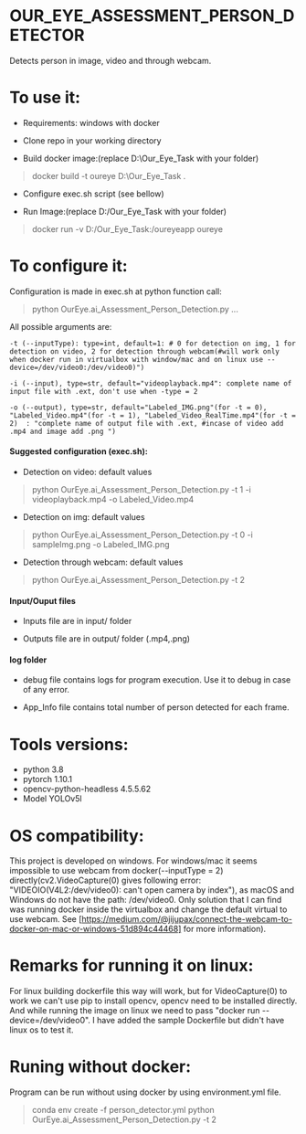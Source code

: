 # OUR_EYE_ASSESSMENT_PERSON_DETECTOR

Detects person in image, video and through webcam.

# To use it:

- Requirements: windows with docker

- Clone repo in your working directory

- Build docker image:(replace D:\Our_Eye_Task with your folder)

> docker build -t oureye D:\Our_Eye_Task .

- Configure exec.sh script (see bellow) 

- Run Image:(replace D:/Our_Eye_Task with your folder)

> docker run -v D:/Our_Eye_Task:/oureyeapp oureye 



# To configure it:

Configuration is made in exec.sh at python function call:

> python OurEye.ai_Assessment_Person_Detection.py ...

All possible arguments are:

```
-t (--inputType): type=int, default=1: # 0 for detection on img, 1 for detection on video, 2 for detection through webcam(#will work only when docker run in virtualbox with window/mac and on linux use --device=/dev/video0:/dev/video0)")

-i (--input), type=str, default="videoplayback.mp4": complete name of input file with .ext, don't use when -type = 2

-o (--output), type=str, default="Labeled_IMG.png"(for -t = 0), "Labeled_Video.mp4"(for -t = 1), "Labeled_Video_RealTime.mp4"(for -t = 2)  : "complete name of output file with .ext, #incase of video add .mp4 and image add .png ")

```
#### Suggested configuration (exec.sh):

- Detection on video: default values

> python OurEye.ai_Assessment_Person_Detection.py -t 1 -i videoplayback.mp4 -o Labeled_Video.mp4

- Detection on img: default values

> python OurEye.ai_Assessment_Person_Detection.py -t 0 -i sampleImg.png -o Labeled_IMG.png

- Detection through webcam: default values

> python OurEye.ai_Assessment_Person_Detection.py -t 2 

#### Input/Ouput files

- Inputs file are in input/ folder

- Outputs file are in output/ folder (.mp4,.png)

#### log folder

- debug file contains logs for program execution. Use it to debug in case of any error.

- App_Info file contains total number of person detected for each frame.

# Tools versions:

- python 3.8
- pytorch 1.10.1
- opencv-python-headless 4.5.5.62
- Model YOLOv5l

# OS compatibility:

This project is developed on windows. For windows/mac it seems impossible to use webcam from docker(--inputType = 2) directly(cv2.VideoCapture(0) gives following error: "VIDEOIO(V4L2:/dev/video0): can't open camera by index"), as macOS and Windows do not have the path: /dev/video0. Only solution that I can find was running docker inside the virtualbox and change the default virtual to use webcam. See [https://medium.com/@jijupax/connect-the-webcam-to-docker-on-mac-or-windows-51d894c44468] for more information).
 

# Remarks for running it on linux:

For linux building dockerfile this way will work, but for VideoCapture(0) to work we can't use pip to install opencv, opencv need to be installed directly. And while running the image on linux we need to pass "docker run --device=/dev/video0". I have added the sample Dockerfile but didn't have linux os to test it.

# Runing without docker:

Program can be run without using docker by using environment.yml file.
> conda env create -f person_detector.yml
> python OurEye.ai_Assessment_Person_Detection.py -t 2